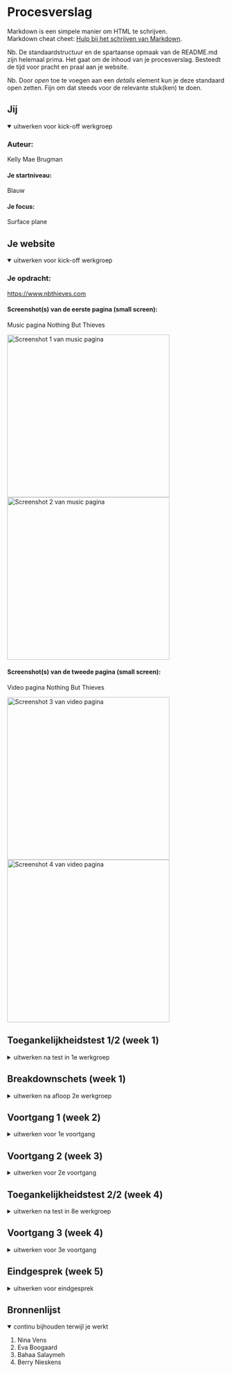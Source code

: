 # Procesverslag
Markdown is een simpele manier om HTML te schrijven.  
Markdown cheat cheet: [Hulp bij het schrijven van Markdown](https://github.com/adam-p/markdown-here/wiki/Markdown-Cheatsheet).

Nb. De standaardstructuur en de spartaanse opmaak van de README.md zijn helemaal prima. Het gaat om de inhoud van je procesverslag. Besteedt de tijd voor pracht en praal aan je website.

Nb. Door *open* toe te voegen aan een *details* element kun je deze standaard open zetten. Fijn om dat steeds voor de relevante stuk(ken) te doen.


## Jij

<details open>
  <summary>uitwerken voor kick-off werkgroep</summary>

  ### Auteur:
Kelly Mae Brugman
  #### Je startniveau:
Blauw
  #### Je focus:
Surface plane 
</details>


## Je website

<details open>
  <summary>uitwerken voor kick-off werkgroep</summary>

  ### Je opdracht:
https://www.nbthieves.com

  #### Screenshot(s) van de eerste pagina (small screen): 
  Music pagina Nothing But Thieves 

  <img src="readme-images/sc1.png" width="375px" alt="Screenshot 1 van music pagina">
  <img src="readme-images/sc2.png" width="375px" alt="Screenshot 2 van music pagina">

  #### Screenshot(s) van de tweede pagina (small screen):
  Video pagina Nothing But Thieves

  <img src="readme-images/sc3.png" width="375px" alt="Screenshot 3 van video pagina">
  <img src="readme-images/sc4.png" width="375px" alt="Screenshot 4 van video pagina">
 
</details>



## Toegankelijkheidstest 1/2 (week 1)

<details>
  <summary>uitwerken na test in 1e werkgroep</summary>

  ### Bevindingen
  Lijst met je bevindingen die in de test naar voren kwamen:

  #### Screenreader
  Wanneer de de screenreader aanzet krijg je als eerst dit in beeld te zien:
  <img src="readme-images/sc_screenreader_1.png" width="375px" alt="Screen reader melding">
  En wanneer je hier overheen tabt ga je gelijk van de hele website af en gaat hij tabben naar andere dingen die ook in beeld zijn.
  Dit is niet handig omdat je eerst op die knop moet klikken om verder te gaan in de website.

  #### Muis en Toetsenbord 
  Wanneer je met je pijltje naar beneden klikt dan gebeurt er een soort glitch. Hij doet namelijk alsof hij naar beneden wilt maar schiet gelijk daarna weer naarboven toe.
  Verder gebeurt er helemaal niets als je gaat tabben zonder de screenreader aan.

  #### Motoriek (shocks, elastiekjes)
  Hier hebben we in de eerste week nog niets mee gedaan.

  #### Visueel (brillen, contrast, kleurenblind, dark/light). 
  Wanneer je de website op darkmode zet gebeurt er precies niks. Die is dus niet gemaakt. Dit is iets wat ik zou kunnen toevoegen om de website toegankelijker te maken.

</details>



## Breakdownschets (week 1)

<details>
  <summary>uitwerken na afloop 2e werkgroep</summary>

  ### de video pagina: 
  <img src="readme-images/schets_video.png" width="375px" alt="Breakdownschets van de videopagina">

  ### de music pagina: 
  <img src="readme-images/schets_music.png" width="375px" alt="Breakdownschets van de musicpagina">

</details>


## Voortgang 1 (week 2)

<details>
  <summary>uitwerken voor 1e voortgang</summary>

  ### Stand van zaken
  hier dit ging goed & dit was lastig (neem ook screenshots op van delen van je website en code)


  ### Agenda voor meeting
  samen met je groepje opstellen

  | student 1 - Lizzy| student 2 - Bahaa  | student 3 - Kelly Mae 
  | ---              | ---                | ---                   
  | dit bespreken    | en dit             | Hoe kan ik een video toevoegen in mijn html?       
  | en dat ook nog   | dit als er tijd is | Waarom linkt mijn css niet op beide pagina's?
  | ...              | ...                | Hoe zorg ik ervoor dat mijn header als hamburgermenu krijg?

  ### Verslag van meeting
  hier na afloop snel de uitkomsten van de meeting vastleggen

  - Nina heeft mij geholpen met het toevoegen van een video in mijn website.

</details>





## Voortgang 2 (week 3)

<details>
  <summary>uitwerken voor 2e voortgang</summary>

  ### Stand van zaken
  Tijdens deze voortgang heb ik mijn website laten zien aan de docent waarop hij mij feedback kon geven.
  Hier hebben wij besproken hoe ver ik was en wat ik nog moet doen.

  Er waren een aantal dingen die niet lukten bij mij waar ik hulp om heb gevraagd zoals bijvoorbeeld de menubalk die zich heel raar gedraagde.
  Ook had ik een vraag over hoe ik de footer zou moeten maken. (hoe moet de opmaak eruit zien in de html, hoe moet ik het maken)

  ### Verslag van meeting
  Aan het einde van het gesprek wist ik weer een beetje welke kant ik op moet gaan als het gaat om voortgang en welke dingen er sowiezo nog moeten gebeuren om een voldoende te halen.

  Hierna heeft Eva (studentassistent) mij ook nog geholpen met een paar kleine dingen.

</details>





## Toegankelijkheidstest 2/2 (week 4)

<details>
  <summary>uitwerken na test in 8e werkgroep</summary>

  ### Bevindingen
  Lijst met je bevindingen die in de test naar voren kwamen (geef ook aan wat er verbeterd is):

  #### Screenreader
  Door voor de tweede keer met de screenreader door de pagina heen te gaan ben ik achter een aantal dingen gekomen.
  Bij het navigeren door de music pagina heen stopt hij bij elk visueel onderdeel. Hij noemt zelfs de streepjes op waar je langs komt, dit is natuurlijk niet heel erg handig.

  #### Muis en Toetsenbord 
  Iets wat mij hier heel erg opviel is dat je niet door het menu heen kan tabben. Hij skipt het volledig en je kunt ze niet selecteren. Dit is iets wat ik zeker wil gaan toevoegen want op deze manier maak je het een stuk toegankelijker.

  #### Motoriek (shocks, elastiekjes)
  <img src="readme-images/schock_test.jpeg" width="375px" alt="Schock test">
  Tijdens het doen van de schocktest kwam ik heel eerlijk gezegd niet achter heel veel nieuwe dingen. Wel dat het irritant is als het gaat om navigeren maar dat is meer dan normaal denk ik dan maar. Je kan hier niet heel veel aan veranderen ben ik bang want je kunt de knoppen wel heel groot gaan maken maar dat heeft natuurlijk niet zoveel zin want dan ziet de hele website er niet meer uit en is de navigatie ook niet echt verantwoord meer.

  #### Visueel (brillen, contrast, kleurenblind, dark/light). 
  We hebben veel met brillen kunnen doen om te kijken wat er gebeurd als je visueel beperkt bent. En iets waar ik achter ben gekomen is dat het best slim is om een dark mode toe te voegen. dit om het contrast te vergroten en voor mensen die gevoelig zijn voor licht. Want de website van zichzelf is heel erg wit en fel, dus om die reden kun je het best wat donkerder maken.

</details>


## Voortgang 3 (week 4)

<details>
  <summary>uitwerken voor 3e voortgang</summary>

  ### Stand van zaken
  Tijdens de derde voortgang moesten wij weer de site laten zien op het grote scherm om de laatste paar dingen af te spreken van wat er nog moet gebeuren om het te laten voldoen aan de surface plane en hoe ik het nog toegankelijker kan maken.

  Hierbij hebben wij afgesproken om de volgende dingen van de surface plane toe te voegen:
  - Menu tab baar maken
  - Animatie in het menu
  - Dark mode
  - Hover op de button
  - Fixed header

  ### Verslag van meeting
  Na afloop kwam het er op neer dat ik goed opweg ben maar dat er nog een aantal dingen moeten gebeuren als het gaat om styling en toegankelijkheid.

</details>





## Eindgesprek (week 5)

<details>
  <summary>uitwerken voor eindgesprek</summary>

  ### Je uitkomst - karakteristiek screenshots:
  <img src="readme-images/dummy-plaatje.jpg" width="375px" alt="uitomst opdracht 1">


  ### Dit ging goed/Heb ik geleerd: 
  Korte omschrijving met plaatjes

  <img src="readme-images/dummy-plaatje.jpg" width="375px" alt="top">


  ### Dit was lastig/Is niet gelukt:
  Korte omschrijving met plaatjes

  <img src="readme-images/dummy-plaatje.jpg" width="375px" alt="bummer">
</details>

## Bronnenlijst

<details open>
  <summary>continu bijhouden terwijl je werkt</summary>

  1. Nina Vens
  2. Eva Boogaard
  3. Bahaa Salaymeh
  4. Berry Nieskens

</details>
